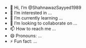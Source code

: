 - 👋 Hi, I’m @ShahnawazSayyed1989
- 👀 I’m interested in ...
- 🌱 I’m currently learning ...
- 💞️ I’m looking to collaborate on ...
- 📫 How to reach me ...
- 😄 Pronouns: ...
- ⚡ Fun fact: ...

<!---
ShahnawazSayyed1989/ShahnawazSayyed1989 is a ✨ special ✨ repository because its `README.md` (this file) appears on your GitHub profile.
You can click the Preview link to take a look at your changes.
Added comment here
--->
